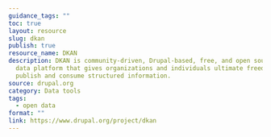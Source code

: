 ```yaml
---
guidance_tags: ""
toc: true
layout: resource
slug: dkan
publish: true
resource_name: DKAN
description: DKAN is community-driven, Drupal-based, free, and open source open
  data platform that gives organizations and individuals ultimate freedom to
  publish and consume structured information.
source: drupal.org
category: Data tools
tags:
  - open data
format: ""
link: https://www.drupal.org/project/dkan
---
```


